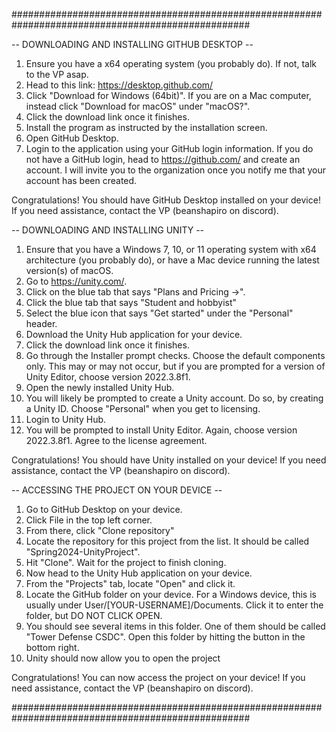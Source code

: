 ###################################################################################################

-- DOWNLOADING AND INSTALLING GITHUB DESKTOP --
1. Ensure you have a x64 operating system (you probably do). If not, talk to the VP asap.
2. Head to this link: https://desktop.github.com/
3. Click "Download for Windows (64bit)". If you are on a Mac computer, instead click
"Download for macOS" under "macOS?".
4. Click the download link once it finishes.
5. Install the program as instructed by the installation screen.
6. Open GitHub Desktop.
7. Login to the application using your GitHub login information. If you do not have a GitHub login, head to https://github.com/ and create an
account. I will invite you to the organization once you notify me that your account has
been created.

Congratulations! You should have GitHub Desktop installed on your device! If you need
assistance, contact the VP (beanshapiro on discord).

-- DOWNLOADING AND INSTALLING UNITY --
1. Ensure that you have a Windows 7, 10, or 11 operating system with x64 architecture
(you probably do), or have a Mac device running the latest version(s) of macOS.
2. Go to https://unity.com/.
3. Click on the blue tab that says "Plans and Pricing ->".
4. Click the blue tab that says "Student and hobbyist"
5. Select the blue icon that says "Get started" under the "Personal" header.
6. Download the Unity Hub application for your device.
7. Click the download link once it finishes.
8. Go through the Installer prompt checks. Choose the default components only. This may or may not occur, but if you are prompted for a version of Unity Editor, 
choose version 2022.3.8f1.
9. Open the newly installed Unity Hub.
10. You will likely be prompted to create a Unity account. Do so, by creating a Unity ID. Choose
"Personal" when you get to licensing.
11. Login to Unity Hub.
12. You will be prompted to install Unity Editor. Again, choose version 2022.3.8f1. Agree to
the license agreement.

Congratulations! You should have Unity installed on your device! If you need
assistance, contact the VP (beanshapiro on discord).

-- ACCESSING THE PROJECT ON YOUR DEVICE -- 
1. Go to GitHub Desktop on your device.
2. Click File in the top left corner.
3. From there, click "Clone repository"
4. Locate the repository for this project from the list. It should be called "Spring2024-UnityProject".
5. Hit "Clone". Wait for the project to finish cloning.
6. Now head to the Unity Hub application on your device.
7. From the "Projects" tab, locate "Open" and click it.
8. Locate the GitHub folder on your device. For a Windows device, this is usually under User/[YOUR-USERNAME]/Documents. Click it to enter the folder, but DO NOT CLICK OPEN.
9. You should see several items in this folder. One of them should be called "Tower Defense CSDC". Open this folder by hitting the button in the bottom right.
10. Unity should now allow you to open the project

Congratulations! You can now access the project on your device! If you need
assistance, contact the VP (beanshapiro on discord).

###################################################################################################
